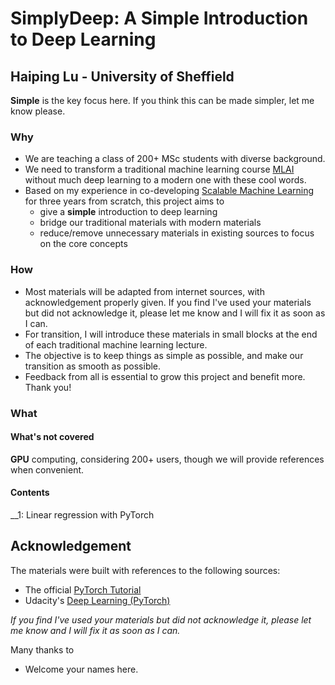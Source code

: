 # SimplyDeep: A Simple Introduction to Deep Learning
## Haiping Lu - University of Sheffield

**Simple** is the key focus here. If you think this can be made simpler, let me know please.

### Why
* We are teaching a class of 200+ MSc students with diverse background. 
* We need to transform a traditional machine learning course [MLAI](https://github.com/maalvarezl/MLAI) without much deep learning to a modern one with these cool words.
* Based on my experience in co-developing [Scalable Machine Learning](https://github.com/haipinglu/ScalableML) for three years from scratch, this project aims to
  * give a **simple** introduction to deep learning 
  * bridge our traditional materials with modern materials
  * reduce/remove unnecessary materials in existing sources to focus on the core concepts

### How
* Most materials will be adapted from internet sources, with acknowledgement properly given. If you find I've used your materials but did not acknowledge it, please let me know and I will fix it as soon as I can. 
* For transition, I will introduce these materials in small blocks at the end of each traditional machine learning lecture.
* The objective is to keep things as simple as possible, and make our transition as smooth as possible.
* Feedback from all is essential to grow this project and benefit more. Thank you!

### What
#### What's not covered
**GPU** computing, considering 200+ users, though we will provide references when convenient.
#### Contents
__1: Linear regression with PyTorch 

## Acknowledgement
The materials were built with references to the following sources:
* The official [PyTorch Tutorial](https://pytorch.org/tutorials/)
* Udacity's [Deep Learning (PyTorch)](https://github.com/udacity/deep-learning-v2-pytorch)

*If you find I've used your materials but did not acknowledge it, please let me know and I will fix it as soon as I can.* 
 
Many thanks to 
* Welcome your names here.
